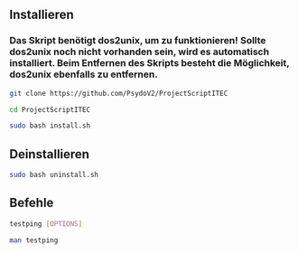 ## Installieren

### Das Skript benötigt dos2unix, um zu funktionieren! Sollte dos2unix noch nicht vorhanden sein, wird es automatisch installiert. Beim Entfernen des Skripts besteht die Möglichkeit, dos2unix ebenfalls zu entfernen.

```bash
git clone https://github.com/PsydoV2/ProjectScriptITEC 
```
```bash
cd ProjectScriptITEC
```
```bash
sudo bash install.sh
```

## Deinstallieren

```bash
sudo bash uninstall.sh
```

## Befehle

```bash
testping [OPTIONS]
```

```bash 
man testping 
```
